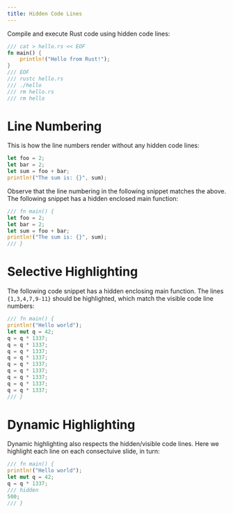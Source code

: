 ```yaml
---
title: Hidden Code Lines
---
```


Compile and execute Rust code using hidden code lines:

```rust +exec
/// cat > hello.rs << EOF
fn main() {
    println!("Hello from Rust!");
}
/// EOF
/// rustc hello.rs
/// ./hello
/// rm hello.rs
/// rm hello
```

<!-- end_slide -->

# Line Numbering

This is how the line numbers render without any hidden code lines:

```rust +line_numbers
let foo = 2;
let bar = 2;
let sum = foo + bar;
println!("The sum is: {}", sum);
```

Observe that the line numbering in the following snippet matches the above. The following snippet has a hidden enclosed main function:

```rust +line_numbers
/// fn main() {
let foo = 2;
let bar = 2;
let sum = foo + bar;
println!("The sum is: {}", sum);
/// }
```

<!-- end_slide -->

# Selective Highlighting

The following code snippet has a hidden enclosing main function. The lines `{1,3,4,7,9-11}` should be highlighted, which match the visible code line numbers:

```rust {1,3,4,7,9-11} +line_numbers
/// fn main() {
println!("Hello world");
let mut q = 42;
q = q * 1337;
q = q * 1337;
q = q * 1337;
q = q * 1337;
q = q * 1337;
q = q * 1337;
q = q * 1337;
q = q * 1337;
q = q * 1337;
/// }
```

<!-- end_slide -->

# Dynamic Highlighting

Dynamic highlighting also respects the hidden/visible code lines. Here we highlight each line on each consectuive slide, in turn:

```rust {1|2|3|4}
/// fn main() {
println!("Hello world");
let mut q = 42;
q = q * 1337;
/// hidden
500;
/// }
```
